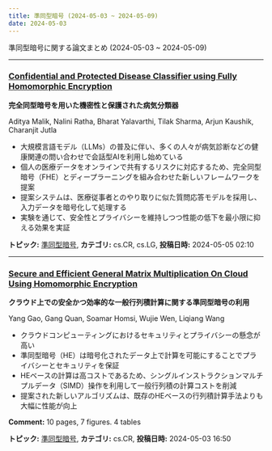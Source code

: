 ```yaml
---
title: 準同型暗号 (2024-05-03 ~ 2024-05-09)
date: 2024-05-03
---
```


準同型暗号に関する論文まとめ (2024-05-03 ~ 2024-05-09)


- - -

### [Confidential and Protected Disease Classifier using Fully Homomorphic Encryption](http://arxiv.org/abs/2405.02790)

**完全同型暗号を用いた機密性と保護された病気分類器**

Aditya Malik, Nalini Ratha, Bharat Yalavarthi, Tilak Sharma, Arjun Kaushik, Charanjit Jutla

- 大規模言語モデル（LLMs）の普及に伴い、多くの人々が病気診断などの健康関連の問い合わせで会話型AIを利用し始めている
- 個人の医療データをオンラインで共有するリスクに対応するため、完全同型暗号（FHE）とディープラーニングを組み合わせた新しいフレームワークを提案
- 提案システムは、医療従事者とのやり取りに似た質問応答モデルを採用し、入力データを暗号化して処理する
- 実験を通じて、安全性とプライバシーを維持しつつ性能の低下を最小限に抑える効果を実証



**トピック:** [準同型暗号](../../he), **カテゴリ:** cs.CR, cs.LG, **投稿日時:** 2024-05-05 02:10


- - -

### [Secure and Efficient General Matrix Multiplication On Cloud Using Homomorphic Encryption](http://arxiv.org/abs/2405.02238)

**クラウド上での安全かつ効率的な一般行列積計算に関する準同型暗号の利用**

Yang Gao, Gang Quan, Soamar Homsi, Wujie Wen, Liqiang Wang

- クラウドコンピューティングにおけるセキュリティとプライバシーの懸念が高い
- 準同型暗号（HE）は暗号化されたデータ上で計算を可能にすることでプライバシーとセキュリティを保証
- HEベースの計算は高コストであるため、シングルインストラクションマルチプルデータ（SIMD）操作を利用して一般行列積の計算コストを削減
- 提案された新しいアルゴリズムは、既存のHEベースの行列積計算手法よりも大幅に性能が向上

**Comment:** 10 pages, 7 figures. 4 tables

**トピック:** [準同型暗号](../../he), **カテゴリ:** cs.CR, **投稿日時:** 2024-05-03 16:50
